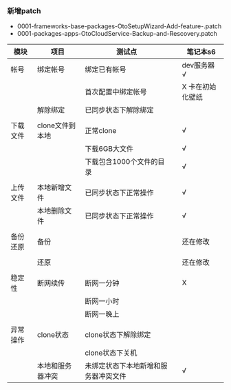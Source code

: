 ### 新增patch
- 0001-frameworks-base-packages-OtoSetupWizard-Add-feature-.patch
- 0001-packages-apps-OtoCloudService-Backup-and-Rescovery.patch

|模块|项目|测试点||笔记本s6|
|-----|-----|-----|-----|-----|
|帐号|绑定帐号|绑定已有帐号||dev服务器 √|
|||首次配置中绑定帐号||X 卡在初始化壁纸|
||解除绑定|已同步状态下解除绑定||||
|||||||||
|下载文件|clone文件到本地|正常clone||√|
|||下载6GB大文件||√|
|||下载包含1000个文件的目录||√|
|||||||||
|上传文件|本地新增文件|已同步状态下正常操作||√|
||本地删除文件|已同步状态下正常操作||√|
|||||||||
|备份还原|备份|||还在修改|还在修改|
||||||||
||还原|||还在修改|还在修改|
|||||||||
|稳定性|断网续传|断网一分钟||X|||
|||断网一小时|||||
|||断网一晚上|||||
|||||||||
|异常操作|clone状态|clone状态下解除绑定|||||
|||clone状态下关机|||||
||本地和服务器冲突|未绑定状态下本地新增和服务器冲突文件||√|
